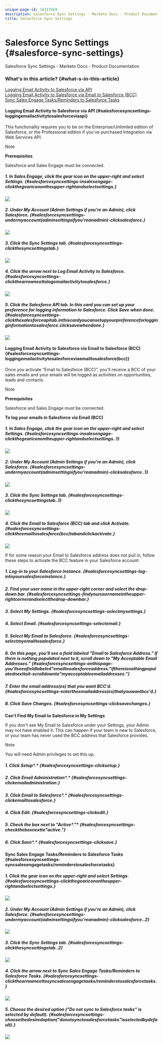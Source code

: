 ```yaml
---
unique-page-id: 18317669
description: Salesforce Sync Settings - Marketo Docs - Product Documentation
title: Salesforce Sync Settings
---
```


# Salesforce Sync Settings {#salesforce-sync-settings}

Salesforce Sync Settings - Marketo Docs - Product Documentation

### What's in this article? {#what-s-in-this-article}

[Logging Email Activity to Salesforce via API](#salesforcesyncsettings-loggingemailactivitytosalesforceviaapi)  
[Logging Email Activity to Salesforce via Email to Salesforce (BCC)](#salesforcesyncsettings-loggingemailactivitytosalesforceviaemailtosalesforce(bcc))  
[Sync Sales Engage Tasks/Reminders to Salesforce Tasks](#salesforcesyncsettings-syncsalesengagetasks/reminderstosalesforcetasks)

#### Logging Email Activity to Salesforce via API {#salesforcesyncsettings-loggingemailactivitytosalesforceviaapi}

This functionality requires you to be on the Enterprise/Unlimited edition of Salesforce, or the Professional edition if you've purchased Integration via Web Services API.

>[!NOTE]
>
>**Prerequisites**
>
>Salesforce and Sales Engage must be connected.

##### 1. In Sales Engage, click the gear icon on the upper-right and select Settings. {#salesforcesyncsettings-insalesengage-clickthegeariconontheupper-rightandselectsettings.}

![](assets/one-2.png)

##### 2. Under My Account (Admin Settings if you're an Admin), click Salesforce. {#salesforcesyncsettings-undermyaccount(adminsettingsifyou'reanadmin)-clicksalesforce.}

![](assets/two-2.png)

##### 3. Click the Sync Settings tab. {#salesforcesyncsettings-clickthesyncsettingstab.}

![](assets/three-1.png)

##### 4. Click the arrow next to Log Email Activity to Salesforce. {#salesforcesyncsettings-clickthearrownexttologemailactivitytosalesforce.}

![](assets/four-1.png)

##### 5. Click the Salesforce API tab. In this card you can set up your preference for logging information to Salesforce. Click Save when done. {#salesforcesyncsettings-clickthesalesforceapitab.inthiscardyoucansetupyourpreferenceforlogginginformationtosalesforce.clicksavewhendone.}

![](assets/five.png)

#### Logging Email Activity to Salesforce via Email to Salesforce (BCC) {#salesforcesyncsettings-loggingemailactivitytosalesforceviaemailtosalesforce(bcc)}

Once you activate “Email to Salesforce (BCC)”, you'll receive a BCC of your sales emails and your emails will be logged as activities on opportunities, leads and contacts.

>[!NOTE]
>
>**Prerequisites**
>
>Salesforce and Sales Engage must be connected.

**To log your emails in Salesforce via Email (BCC)** 

##### 1. In Sales Engage, click the gear icon on the upper-right and select Settings. {#salesforcesyncsettings-insalesengage-clickthegeariconontheupper-rightandselectsettings..1}

![](assets/one-3.png)

##### 2. Under My Account (Admin Settings if you're an Admin), click Salesforce. {#salesforcesyncsettings-undermyaccount(adminsettingsifyou'reanadmin)-clicksalesforce..1}

![](assets/two-3.png)

##### 3. Click the Sync Settings tab. {#salesforcesyncsettings-clickthesyncsettingstab..1}

![](assets/three-1.png)

##### 4. Click the Email to Salesforce (BCC) tab and click Activate. {#salesforcesyncsettings-clicktheemailtosalesforce(bcc)tabandclickactivate.}

![](assets/six-2.png)

If for some reason your Email to Salesforce address does not pull in, follow these steps to activate the BCC feature in your Salesforce account:

##### 1. Log-in to your Salesforce instance. {#salesforcesyncsettings-log-intoyoursalesforceinstance.}

##### 2. Find your user name in the upper-right corner and select the drop-down bar. {#salesforcesyncsettings-findyourusernameintheupper-rightcornerandselectthedrop-downbar.}

##### 3. Select My Settings. {#salesforcesyncsettings-selectmysettings.}

##### 4. Select Email. {#salesforcesyncsettings-selectemail.}

##### 5. Select My Email to Salesforce. {#salesforcesyncsettings-selectmyemailtosalesforce.}

##### 6. On this page, you'll see a field labeled "Email to Salesforce Address." If there is nothing populated next to it, scroll down to "My Acceptable Email Addresses." {#salesforcesyncsettings-onthispage-you'llseeafieldlabeled"emailtosalesforceaddress."ifthereisnothingpopulatednexttoit-scrolldownto"myacceptableemailaddresses."}

##### 7. Enter the email address(es) that you want BCC'd. {#salesforcesyncsettings-entertheemailaddress(es)thatyouwantbcc'd.}

##### 8. Click Save Changes. {#salesforcesyncsettings-clicksavechanges.}

**Can't Find My Email to Salesforce in My Settings**

If you don't see My Email to Salesforce under your Settings, your Admin may not have enabled it. This can happen if your team is new to Salesforce, or your team has never used the BCC address that Salesforce provides.

>[!NOTE]
>
>You will need Admin privileges to set this up.

##### 1. Click Setup*.* {#salesforcesyncsettings-clicksetup.}

##### 2. Click Email Administration*.* {#salesforcesyncsettings-clickemailadministration.}

##### 3. Click Email to Salesforce*.* {#salesforcesyncsettings-clickemailtosalesforce.}

##### 4. Click Edit. {#salesforcesyncsettings-clickedit.}

##### 5. Check the box next to "Active*."* {#salesforcesyncsettings-checktheboxnextto"active."}

##### 6. Click Save*.* {#salesforcesyncsettings-clicksave.}

#### Sync Sales Engage Tasks/Reminders to Salesforce Tasks {#salesforcesyncsettings-syncsalesengagetasks/reminderstosalesforcetasks}

##### 1. Click the gear icon on the upper-right and select Settings. {#salesforcesyncsettings-clickthegeariconontheupper-rightandselectsettings.}

![](assets/one-3.png)

##### 2. Under My Account (Admin Settings if you're an Admin), click Salesforce. {#salesforcesyncsettings-undermyaccount(adminsettingsifyou'reanadmin)-clicksalesforce..2}

![](assets/two-2.png)

##### 3. Click the Sync Settings tab. {#salesforcesyncsettings-clickthesyncsettingstab..2}

![](assets/three-1.png)

##### 4. Click the arrow next to Sync Sales Engage Tasks/Reminders to Salesforce Tasks. {#salesforcesyncsettings-clickthearrownexttosyncsalesengagetasks/reminderstosalesforcetasks.}

![](assets/seven-2.png)

##### 5. Choose the desired option ("Do not sync to Salesforce tasks" is selected by default). {#salesforcesyncsettings-choosethedesiredoption("donotsynctosalesforcetasks"isselectedbydefault).}

![](assets/eight.png)

